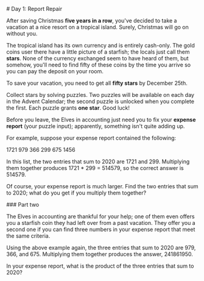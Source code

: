 # Day 1: Report Repair

After saving Christmas <b>five years in a row</b>, you've decided to take a vacation at a nice resort on a tropical island. Surely, Christmas will go on without you.

The tropical island has its own currency and is entirely cash-only. The gold coins user there have a little picture of a starfish; the locals just call them <b>stars</b>. None of the currency exchanged seem to have heard of them, but somehow, you'll need to find fifty of these coins by the time you arrive so you can pay the deposit on your room.

To save your vacation, you need to get all <b>fifty stars</b> by December 25th.

Collect stars by solving puzzles. Two puzzles will be available on each day in the Advent Calendar; the second puzzle is unlocked when you complete the first. Each puzzle grants <b>one star</b>. Good luck!

Before you leave, the Elves in accounting just need you to fix your <b>expense report</b> (your puzzle input); apparently, something isn't quite adding up.

For example, suppose your expense report contained the following:

1721
979
366
299
675
1456

In this list, the two entries that sum to 2020 are 1721 and 299. Multiplying them together produces 1721 * 299 = 514579, so the correct answer is 514579.

Of course, your expense report is much larger. Find the two entries that sum to 2020; what do you get if you multiply them together?

### Part two

The Elves in accounting are thankful for your help; one of them even offers you a starfish coin they had left over from a past vacation. They offer you a second one if you can find three numbers in your expense report that meet the same criteria.

Using the above example again, the three entries that sum to 2020 are 979, 366, and 675. Multiplying them together produces the answer, 241861950.

In your expense report, what is the product of the three entries that sum to 2020?
